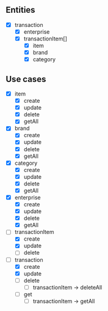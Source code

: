 ## Entities
- [x] transaction
  - [x] enterprise
  - [x] transactionItem[]
    - [x] item
    - [x] brand
    - [x] category

## Use cases
- [x] item
  - [x] create
  - [x] update
  - [x] delete
  - [x] getAll
- [x] brand
  - [x] create
  - [x] update
  - [x] delete
  - [x] getAll
- [x] category
  - [x] create
  - [x] update
  - [x] delete
  - [x] getAll
- [x] enterprise
  - [x] create
  - [x] update
  - [x] delete
  - [x] getAll
- [ ] transactionItem
  - [x] create
  - [x] update
  - [ ] delete
- [ ] transaction
  - [x] create
  - [x] update
  - [ ] delete
    - [ ] transactionItem -> deleteAll
  - [ ] get
    - [ ] transactionItem -> getAll